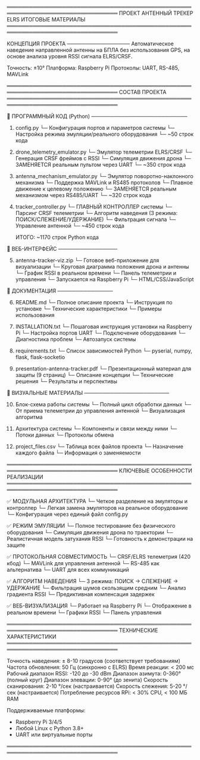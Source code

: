 
════════════════════════════════════════════════════════════════════════════════
                    ПРОЕКТ АНТЕННЫЙ ТРЕКЕР ELRS
                        ИТОГОВЫЕ МАТЕРИАЛЫ
════════════════════════════════════════════════════════════════════════════════

КОНЦЕПЦИЯ ПРОЕКТА
─────────────────
Автоматическое наведение направленной антенны на БПЛА без использования GPS,
на основе анализа уровня RSSI сигнала ELRS/CRSF.

Точность: ±10°
Платформа: Raspberry Pi
Протоколы: UART, RS-485, MAVLink

════════════════════════════════════════════════════════════════════════════════
СОСТАВ ПРОЕКТА
════════════════════════════════════════════════════════════════════════════════

📁 ПРОГРАММНЫЙ КОД (Python)
──────────────────────────

1. config.py
   └─ Конфигурация портов и параметров системы
   └─ Настройка режима эмуляции/реального оборудования
   └─ ~50 строк кода

2. drone_telemetry_emulator.py
   └─ Эмулятор телеметрии ELRS/CRSF
   └─ Генерация CRSF фреймов с RSSI
   └─ Симуляция движения дрона
   └─ ЗАМЕНЯЕТСЯ реальным пультом через UART
   └─ ~350 строк кода

3. antenna_mechanism_emulator.py
   └─ Эмулятор поворотно-наклонного механизма
   └─ Поддержка MAVLink и RS485 протоколов
   └─ Плавное движение к целевому положению
   └─ ЗАМЕНЯЕТСЯ реальным механизмом через RS485/UART
   └─ ~320 строк кода

4. tracker_controller.py
   └─ ГЛАВНЫЙ КОНТРОЛЛЕР системы
   └─ Парсинг CRSF телеметрии
   └─ Алгоритм наведения (3 режима: ПОИСК/СЛЕЖЕНИЕ/УДЕРЖАНИЕ)
   └─ Фильтрация сигнала
   └─ Управление антенной
   └─ ~450 строк кода

   ИТОГО: ~1170 строк Python кода

📁 ВЕБ-ИНТЕРФЕЙС
────────────────

5. antenna-tracker-viz.zip
   └─ Готовое веб-приложение для визуализации
   └─ Круговая диаграмма положения дрона и антенны
   └─ График RSSI в реальном времени
   └─ Панель телеметрии и управления
   └─ Запускается на Raspberry Pi
   └─ HTML/CSS/JavaScript

📁 ДОКУМЕНТАЦИЯ
───────────────

6. README.md
   └─ Полное описание проекта
   └─ Инструкция по установке
   └─ Технические характеристики
   └─ Примеры использования

7. INSTALLATION.txt
   └─ Пошаговая инструкция установки на Raspberry Pi
   └─ Настройка портов UART
   └─ Подключение оборудования
   └─ Диагностика проблем
   └─ Автозапуск системы

8. requirements.txt
   └─ Список зависимостей Python
   └─ pyserial, numpy, flask, flask-socketio

9. presentation-antenna-tracker.pdf
   └─ Презентационный материал для защиты (9 страниц)
   └─ Описание концепции
   └─ Технические решения
   └─ Результаты и перспективы

📁 ВИЗУАЛЬНЫЕ МАТЕРИАЛЫ
───────────────────────

10. Блок-схема работы системы
    └─ Полный цикл обработки данных
    └─ От приема телеметрии до управления антенной
    └─ Визуализация алгоритма

11. Архитектура системы
    └─ Компоненты и связи между ними
    └─ Потоки данных
    └─ Протоколы обмена

12. project_files.csv
    └─ Таблица всех файлов проекта
    └─ Назначение каждого файла
    └─ Информация о заменяемости

════════════════════════════════════════════════════════════════════════════════
КЛЮЧЕВЫЕ ОСОБЕННОСТИ РЕАЛИЗАЦИИ
════════════════════════════════════════════════════════════════════════════════

✅ МОДУЛЬНАЯ АРХИТЕКТУРА
   └─ Четкое разделение на эмуляторы и контроллер
   └─ Легкая замена эмуляторов на реальное оборудование
   └─ Конфигурация через единый файл config.py

✅ РЕЖИМ ЭМУЛЯЦИИ
   └─ Полное тестирование без физического оборудования
   └─ Симуляция движения дрона по траектории
   └─ Реалистичная модель затухания RSSI
   └─ Готовность к демонстрации на защите

✅ ПРОТОКОЛЬНАЯ СОВМЕСТИМОСТЬ
   └─ CRSF/ELRS телеметрия (420 кбод)
   └─ MAVLink для управления антенной
   └─ RS-485 как альтернатива
   └─ UART для всех коммуникаций

✅ АЛГОРИТМ НАВЕДЕНИЯ
   └─ 3 режима: ПОИСК → СЛЕЖЕНИЕ → УДЕРЖАНИЕ
   └─ Фильтрация шумов скользящим средним
   └─ Анализ градиента RSSI
   └─ Предиктивная компенсация задержек

✅ ВЕБ-ВИЗУАЛИЗАЦИЯ
   └─ Работает на Raspberry Pi
   └─ Отображение в реальном времени
   └─ Графики RSSI
   └─ Панель управления

════════════════════════════════════════════════════════════════════════════════
ТЕХНИЧЕСКИЕ ХАРАКТЕРИСТИКИ
════════════════════════════════════════════════════════════════════════════════

Точность наведения:        ± 8-10 градусов (соответствует требованиям)
Частота обновления:        50 Гц (синхронно с ELRS)
Время реакции:             < 200 мс
Рабочий диапазон RSSI:     -120 до -30 dBm
Диапазон азимута:          0-360° (полный круг)
Диапазон элевации:         0-90° (до зенита)
Скорость сканирования:     2-10 °/сек (настраивается)
Скорость слежения:         5-20 °/сек (настраивается)
Потребление ресурсов RPi:  < 30% CPU, < 100 МБ RAM

Поддерживаемые платформы:
  - Raspberry Pi 3/4/5
  - Любой Linux с Python 3.8+
  - UART или виртуальные порты

════════════════════════════════════════════════════════════════════════════════
